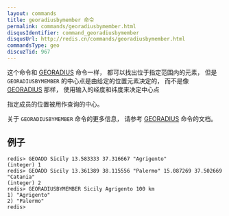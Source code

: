 ```yaml
---
layout: commands
title: georadiusbymember 命令
permalink: commands/georadiusbymember.html
disqusIdentifier: command_georadiusbymember
disqusUrl: http://redis.cn/commands/georadiusbymember.html
commandsType: geo
discuzTid: 967
---
```


这个命令和 [GEORADIUS](/commands/georadius.html) 命令一样， 都可以找出位于指定范围内的元素， 但是 `GEORADIUSBYMEMBER` 的中心点是由给定的位置元素决定的， 而不是像 [GEORADIUS](/commands/georadius.html) 那样， 使用输入的经度和纬度来决定中心点

指定成员的位置被用作查询的中心。

关于 `GEORADIUSBYMEMBER` 命令的更多信息， 请参考 [GEORADIUS](/commands/georadius.html) 命令的文档。

## 例子

	redis> GEOADD Sicily 13.583333 37.316667 "Agrigento"
	(integer) 1
	redis> GEOADD Sicily 13.361389 38.115556 "Palermo" 15.087269 37.502669 "Catania"
	(integer) 2
	redis> GEORADIUSBYMEMBER Sicily Agrigento 100 km
	1) "Agrigento"
	2) "Palermo"
	redis> 
